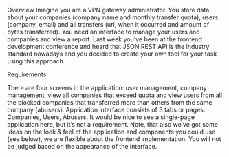 Overview
Imagine you are a VPN gateway administrator. You store data about your companies (company name and monthly transfer quota), users (company, email) and all transfers (url, when it occurred and amount of bytes transferred).
You need an interface to manage your users and companies and view a report.
Last week you’ve been at the frontend development conference and heard that JSON REST API is the industry standard nowadays and you decided to create your own tool for your task using this approach.

Requirements

There are four screens in the application: user management, company management, view all companies that exceed quota and view users from all the blocked companies that transferred more than others from the same company (abusers).
Application interface consists of 3 tabs or pages: Companies, Users, Abusers. It would be nice to see a single-page application here, but it’s not a requirement.
Note, that also we’ve got some ideas on the look & feel of the application and components you could use (see below), we are flexible about the frontend implementation. You will not be judged based on the appearance of the interface.
